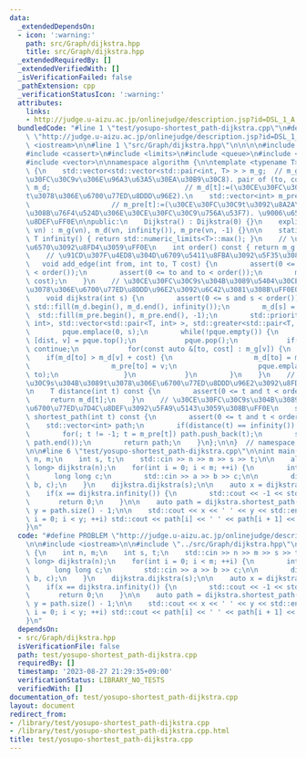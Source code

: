 ```yaml
---
data:
  _extendedDependsOn:
  - icon: ':warning:'
    path: src/Graph/dijkstra.hpp
    title: src/Graph/dijkstra.hpp
  _extendedRequiredBy: []
  _extendedVerifiedWith: []
  _isVerificationFailed: false
  _pathExtension: cpp
  _verificationStatusIcon: ':warning:'
  attributes:
    links:
    - http://judge.u-aizu.ac.jp/onlinejudge/description.jsp?id=DSL_1_A
  bundledCode: "#line 1 \"test/yosupo-shortest_path-dijkstra.cpp\"\n#define PROBLEM\
    \ \"http://judge.u-aizu.ac.jp/onlinejudge/description.jsp?id=DSL_1_A\"\n\n#include\
    \ <iostream>\n\n#line 1 \"src/Graph/dijkstra.hpp\"\n\n\n\n#include <algorithm>\n\
    #include <cassert>\n#include <limits>\n#include <queue>\n#include <utility>\n\
    #include <vector>\n\nnamespace algorithm {\n\ntemplate <typename T>\nclass Dijkstra\
    \ {\n    std::vector<std::vector<std::pair<int, T> > > m_g;  // m_g[v][]:=(\u30CE\
    \u30FC\u30C9v\u306E\u96A3\u63A5\u30EA\u30B9\u30C8). pair of (to, cost).\n    std::vector<T>\
    \ m_d;                                 // m_d[t]:=(\u30CE\u30FC\u30C9s\u304B\u3089\
    t\u3078\u306E\u6700\u77ED\u8DDD\u96E2).\n    std::vector<int> m_pre;         \
    \                    // m_pre[t]:=(\u30CE\u30FC\u30C9t\u3092\u8A2A\u554F\u3059\
    \u308B\u76F4\u524D\u306E\u30CE\u30FC\u30C9\u756A\u53F7). \u9006\u65B9\u5411\u7D4C\
    \u8DEF\uFF0E\n\npublic:\n    Dijkstra() : Dijkstra(0) {}\n    explicit Dijkstra(size_t\
    \ vn) : m_g(vn), m_d(vn, infinity()), m_pre(vn, -1) {}\n\n    static constexpr\
    \ T infinity() { return std::numeric_limits<T>::max(); }\n    // \u30CE\u30FC\u30C9\
    \u6570\u3092\u8FD4\u3059\uFF0E\n    int order() const { return m_g.size(); }\n\
    \    // \u91CD\u307F\u4ED8\u304D\u6709\u5411\u8FBA\u3092\u5F35\u308B\uFF0E\n \
    \   void add_edge(int from, int to, T cost) {\n        assert(0 <= from and from\
    \ < order());\n        assert(0 <= to and to < order());\n        m_g[from].emplace_back(to,\
    \ cost);\n    }\n    // \u30CE\u30FC\u30C9s\u304B\u3089\u5404\u30CE\u30FC\u30C9\
    \u3078\u306E\u6700\u77ED\u8DDD\u96E2\u3092\u6C42\u3081\u308B\uFF0EO(|E|*log|V|).\n\
    \    void dijkstra(int s) {\n        assert(0 <= s and s < order());\n       \
    \ std::fill(m_d.begin(), m_d.end(), infinity());\n        m_d[s] = 0;\n      \
    \  std::fill(m_pre.begin(), m_pre.end(), -1);\n        std::priority_queue<std::pair<T,\
    \ int>, std::vector<std::pair<T, int> >, std::greater<std::pair<T, int> > > pque;\n\
    \        pque.emplace(0, s);\n        while(!pque.empty()) {\n            auto\
    \ [dist, v] = pque.top();\n            pque.pop();\n            if(m_d[v] < dist)\
    \ continue;\n            for(const auto &[to, cost] : m_g[v]) {\n            \
    \    if(m_d[to] > m_d[v] + cost) {\n                    m_d[to] = m_d[v] + cost;\n\
    \                    m_pre[to] = v;\n                    pque.emplace(m_d[to],\
    \ to);\n                }\n            }\n        }\n    }\n    // \u30CE\u30FC\
    \u30C9s\u304B\u3089t\u3078\u306E\u6700\u77ED\u8DDD\u96E2\u3092\u8FD4\u3059\uFF0E\
    \n    T distance(int t) const {\n        assert(0 <= t and t < order());\n   \
    \     return m_d[t];\n    }\n    // \u30CE\u30FC\u30C9s\u304B\u3089t\u3078\u306E\
    \u6700\u77ED\u7D4C\u8DEF\u3092\u5FA9\u5143\u3059\u308B\uFF0E\n    std::vector<int>\
    \ shortest_path(int t) const {\n        assert(0 <= t and t < order());\n    \
    \    std::vector<int> path;\n        if(distance(t) == infinity()) return path;\n\
    \        for(; t != -1; t = m_pre[t]) path.push_back(t);\n        std::reverse(path.begin(),\
    \ path.end());\n        return path;\n    }\n};\n\n}  // namespace algorithm\n\
    \n\n#line 6 \"test/yosupo-shortest_path-dijkstra.cpp\"\n\nint main() {\n    int\
    \ n, m;\n    int s, t;\n    std::cin >> n >> m >> s >> t;\n\n    algorithm::Dijkstra<long\
    \ long> dijkstra(n);\n    for(int i = 0; i < m; ++i) {\n        int a, b;\n  \
    \      long long c;\n        std::cin >> a >> b >> c;\n\n        dijkstra.add_edge(a,\
    \ b, c);\n    }\n    dijkstra.dijkstra(s);\n\n    auto x = dijkstra.distance(t);\n\
    \    if(x == dijkstra.infinity()) {\n        std::cout << -1 << std::endl;\n \
    \       return 0;\n    }\n\n    auto path = dijkstra.shortest_path(t);\n    int\
    \ y = path.size() - 1;\n\n    std::cout << x << ' ' << y << std::endl;\n    for(int\
    \ i = 0; i < y; ++i) std::cout << path[i] << ' ' << path[i + 1] << std::endl;\n\
    }\n"
  code: "#define PROBLEM \"http://judge.u-aizu.ac.jp/onlinejudge/description.jsp?id=DSL_1_A\"\
    \n\n#include <iostream>\n\n#include \"../src/Graph/dijkstra.hpp\"\n\nint main()\
    \ {\n    int n, m;\n    int s, t;\n    std::cin >> n >> m >> s >> t;\n\n    algorithm::Dijkstra<long\
    \ long> dijkstra(n);\n    for(int i = 0; i < m; ++i) {\n        int a, b;\n  \
    \      long long c;\n        std::cin >> a >> b >> c;\n\n        dijkstra.add_edge(a,\
    \ b, c);\n    }\n    dijkstra.dijkstra(s);\n\n    auto x = dijkstra.distance(t);\n\
    \    if(x == dijkstra.infinity()) {\n        std::cout << -1 << std::endl;\n \
    \       return 0;\n    }\n\n    auto path = dijkstra.shortest_path(t);\n    int\
    \ y = path.size() - 1;\n\n    std::cout << x << ' ' << y << std::endl;\n    for(int\
    \ i = 0; i < y; ++i) std::cout << path[i] << ' ' << path[i + 1] << std::endl;\n\
    }\n"
  dependsOn:
  - src/Graph/dijkstra.hpp
  isVerificationFile: false
  path: test/yosupo-shortest_path-dijkstra.cpp
  requiredBy: []
  timestamp: '2023-08-27 21:29:35+09:00'
  verificationStatus: LIBRARY_NO_TESTS
  verifiedWith: []
documentation_of: test/yosupo-shortest_path-dijkstra.cpp
layout: document
redirect_from:
- /library/test/yosupo-shortest_path-dijkstra.cpp
- /library/test/yosupo-shortest_path-dijkstra.cpp.html
title: test/yosupo-shortest_path-dijkstra.cpp
---
```

